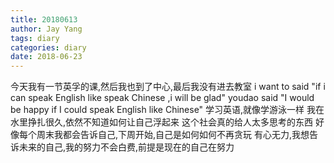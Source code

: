 ```yaml
---
title: 20180613
author: Jay Yang
tags: diary
categories: diary
date: 2018-06-23
---
```


今天我有一节英孚的课,然后我也到了中心,最后我没有进去教室
i want to said "if i can speak English like speak Chinese ,i will be glad"
youdao said "I would be happy if I could speak English like Chinese"
学习英语,就像学游泳一样
我在水里挣扎很久,依然不知道如何让自己浮起来
这个社会真的给人太多思考的东西
好像每个周末我都会告诉自己,下周开始,自己是如何如何不再贪玩
有心无力,我想告诉未来的自己,我的努力不会白费,前提是现在的自己在努力
